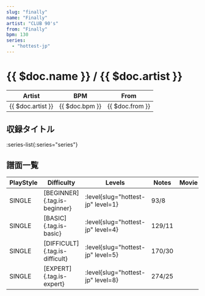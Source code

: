 ```yaml
---
slug: "finally"
name: "Finally"
artist: "CLUB 90's"
from: "Finally"
bpm: 130
series:
  - "hottest-jp"
---
```


# {{ $doc.name }} / {{ $doc.artist }}

|Artist|BPM|From|
|------|---|----|
|{{ $doc.artist }}|{{ $doc.bpm }}|{{ $doc.from }}|

## 収録タイトル

:series-list{:series="series"}

## 譜面一覧

|PlayStyle|Difficulty|Levels|Notes|Movie|
|---------|----------|------|-----|-----|
|SINGLE|[BEGINNER]{.tag.is-beginner}|<div class="field is-grouped is-grouped-multiline"> :level{slug="hottest-jp" level=1}</div>|93/8||
|SINGLE|[BASIC]{.tag.is-basic}|<div class="field is-grouped is-grouped-multiline"> :level{slug="hottest-jp" level=4}</div>|129/11||
|SINGLE|[DIFFICULT]{.tag.is-difficult}|<div class="field is-grouped is-grouped-multiline"> :level{slug="hottest-jp" level=5}</div>|170/30||
|SINGLE|[EXPERT]{.tag.is-expert}|<div class="field is-grouped is-grouped-multiline"> :level{slug="hottest-jp" level=8}</div>|274/25||
